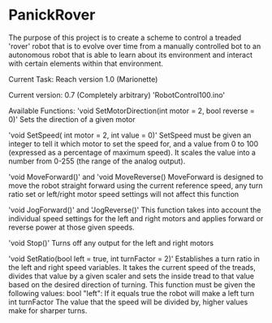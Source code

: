 # PanickRover

The purpose of this project is to create a scheme to control a treaded 'rover' robot that is to evolve over time from a manually controlled bot to an autonomous robot that is able to learn about its environment and interact with certain elements within that environment.

Current Task: Reach version 1.0 (Marionette)

Current version: 0.7 (Completely arbitrary)
'RobotControl100.ino' 

Available Functions:
'void SetMotorDirection(int motor = 2, bool reverse = 0)'
Sets the direction of a given motor

'void SetSpeed( int motor = 2, int value = 0)'
SetSpeed must be given an integer to tell it which motor to set the speed for, and a value from 0 to 100 (expressed as a percentage of maximum speed). It scales the value into a number from 0-255 (the range of the analog output).

'void MoveForward()' and 'void MoveReverse()
MoveForward is designed to move the robot straight forward using the current reference speed, any turn ratio set or left/right motor speed settings will not affect this function

'void JogForward()' and 'JogReverse()'
This function takes into account the individual speed settings for the left and right motors and applies forward or reverse power at those given speeds.

'void Stop()'
Turns off any output for the left and right motors

'void SetRatio(bool left = true, int turnFactor = 2)'
Establishes a turn ratio in the left and right speed variables. It takes the current speed of the treads, divides that value by a given scaler and sets the inside tread to that value based on the desired direction of turning.
This function must be given the following values:
bool "left": If it equals true the robot will make a left turn
int turnFactor The value that the speed will be divided by, higher values make for sharper turns.


